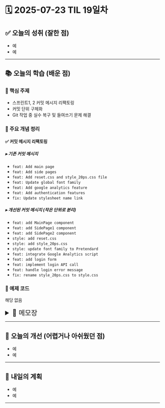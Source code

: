 # 🗓️ 2025-07-23 TIL 19일차

## ✅ 오늘의 성취 (잘한 점)

- 예
- 예

---

## 📚 오늘의 학습 (배운 점)

### 🔹 핵심 주제

- 스프린트1, 2 커밋 메시지 리팩토링
- 커밋 단위 구체화
- Git 작업 중 실수 복구 및 들여쓰기 문제 해결

### 🔹 주요 개념 정리

#### ✅ 커밋 메시지 리팩토링

##### ▸ 기존 커밋 메시지

- `feat: Add main page`
- `feat: Add side pages`
- `feat: Add reset.css and style_20ps.css file`
- `feat: Update global font family`
- `feat: Add google analytics feature`
- `feat: Add authentication features`
- `fix: Update stylesheet name link`

##### ▸ 개선된 커밋 메시지 (작은 단위로 분리)

- `feat: add MainPage component`
- `feat: add SidePage1 component`
- `feat: add SidePage2 component`
- `style: add reset.css`
- `style: add style_20ps.css`
- `style: update font family to Pretendard`
- `feat: integrate Google Analytics script`
- `feat: add login form`
- `feat: implement login API call`
- `feat: handle login error message`
- `fix: rename style_20ps.css to style.css`

### 🔹 예제 코드

해당 없음

<details>
<summary style="font-size: 22px;">📓 메모장</summary>

### 🧠 스프린트

---

#### 📌 스프린트1, 2 수정

##### ▸ 원래 커밋 메시지

- feat: Add main page
- feat: Add side pages
- feat: Add reset.css and style_20ps.css file
- feat: Update global font family
- feat: Add google analytics feature
- feat: Add authentication features
- fix: Update stylesheet name link

##### ▸ 더 나은 작은 단위 커밋

- feat: add MainPage component
- feat: add SidePage1 component
- feat: add SidePage2 component
- style: add reset.css
- style: add style_20ps.css
- style: update font family to Pretendard
- feat: integrate Google Analytics script
- feat: add login form
- feat: implement login API call
- feat: handle login error message
- fix: rename style_20ps.css to style.css

---

### 🛠️ 이슈 및 해결

1. 실수로 pull 안 받고 커밋한 경우

   1. `git reset --soft HEAD~n`
   2. `git stash`
   3. `git pop`
   4. `git commit`

2. CSS(prettier)와 HTML(VSCode) 간 들여쓰기 통일 문제

   1. 껐다 켜서 된 것인지,
   2. `"editor.detectIndentation": false` 설정으로 된 것인지 정확히 불분명
   3. 어쨌든 해결됨

</details>

---

## 🧠 오늘의 개선 (어렵거나 아쉬웠던 점)

- 예
- 예

---

## 🚀 내일의 계획

- 예
- 예

---
